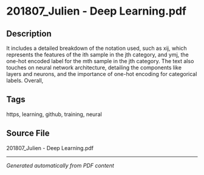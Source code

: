 # 201807_Julien - Deep Learning.pdf

## Description
It includes a detailed breakdown of the notation used, such as xij, which represents the features of the ith sample in the jth category, and ymj, the one-hot encoded label for the mth sample in the jth category. The text also touches on neural network architecture, detailing the components like layers and neurons, and the importance of one-hot encoding for categorical labels. Overall,
## Tags
https, learning, github, training, neural

## Source File
201807_Julien - Deep Learning.pdf

---
*Generated automatically from PDF content*
